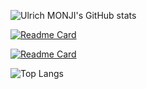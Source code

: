![Ulrich MONJI's GitHub stats](https://github-readme-stats.vercel.app/api/?username=ulrichmonji&show_owner)

[![Readme Card](https://github-readme-stats.vercel.app/api/pin/?username=ulrichmonji&repo=student-list&show_owner=true)](https://github.com/ulrichmonji/student-list)

[![Readme Card](https://github-readme-stats.vercel.app/api/pin/?username=ulrichmonji&repo=course-materials&show_owner=true)](https://github.com/ulrichmonji/course-materials)

![Top Langs](https://github-readme-stats.vercel.app/api/top-langs/?username=ulrichmonji&langs_count=10&hide=javascript,html,php,python)
